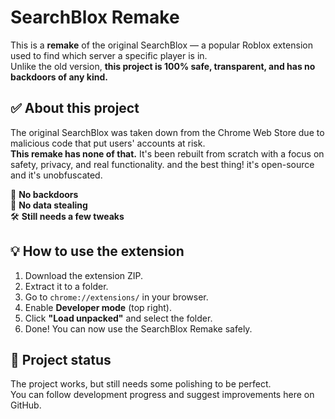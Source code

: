 # SearchBlox Remake

This is a **remake** of the original SearchBlox — a popular Roblox extension used to find which server a specific player is in.  
Unlike the old version, **this project is 100% safe, transparent, and has no backdoors of any kind.**

## ✅ About this project

The original SearchBlox was taken down from the Chrome Web Store due to malicious code that put users' accounts at risk.  
**This remake has none of that.** It's been rebuilt from scratch with a focus on safety, privacy, and real functionality.
and the best thing! it's open-source and it's unobfuscated.

🚫 **No backdoors**  
🔐 **No data stealing**  
🛠️ **Still needs a few tweaks**

## 💡 How to use the extension

1. Download the extension ZIP.
2. Extract it to a folder.
3. Go to `chrome://extensions/` in your browser.
4. Enable **Developer mode** (top right).
5. Click **"Load unpacked"** and select the folder.
6. Done! You can now use the SearchBlox Remake safely.

## 🧪 Project status

The project works, but still needs some polishing to be perfect.  
You can follow development progress and suggest improvements here on GitHub.

